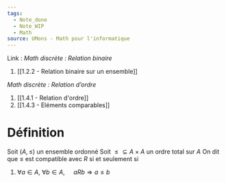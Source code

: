 ```yaml
---
tags:
  - Note_done
  - Note_WIP
  - Math
source: UMons - Math pour l'informatique
---
```


Link :
_Math discrète : Relation binaire_
1. [[1.2.2 - Relation binaire sur un ensemble]]

_Math discrète : Relation d’ordre_
1. [[1.4.1 - Relation d'ordre]]
2. [[1.4.3 - Eléments comparables]]

# Définition
Soit $(A, \le)$ un ensemble ordonné 
Soit $\le \subseteq A \times A$ un ordre total sur $A$ 
On dit que $\le$ est compatible avec $R$ si et seulement si 
1. $\forall a \in A,\ \forall b\in A,\ \quad aRb \Rightarrow a \le b$
